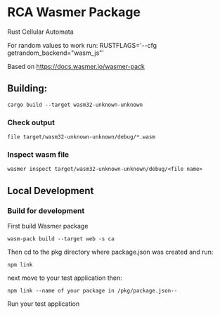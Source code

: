 # RCA Wasmer Package

Rust Cellular Automata

For random values to work run: RUSTFLAGS='--cfg getrandom_backend="wasm_js"'


Based on https://docs.wasmer.io/wasmer-pack

## Building:
`cargo build --target wasm32-unknown-unknown`

### Check output
`file target/wasm32-unknown-unknown/debug/*.wasm`

### Inspect wasm file
`wasmer inspect target/wasm32-unknown-unknown/debug/<file name>`

## Local Development

### Build for development

First build Wasmer package

`wasm-pack build --target web -s ca`

Then cd to the pkg directory where package.json was created and run:

`npm link`

next move to your test application then:

`npm link --name of your package in /pkg/package.json--`

Run your test application


